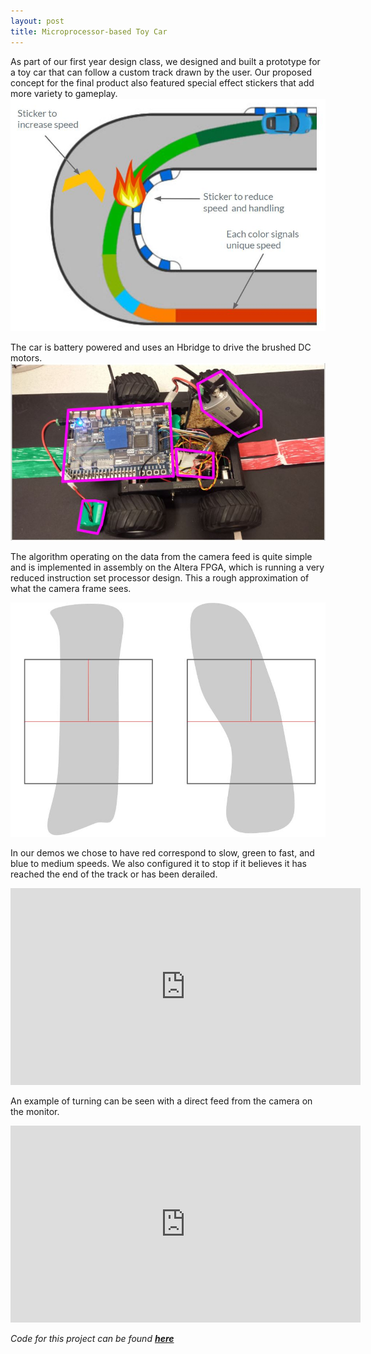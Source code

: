 ```yaml
---
layout: post
title: Microprocessor-based Toy Car
---
```



As part of our first year design class, we designed and built a prototype for a toy car that can follow a custom track drawn by the user.
Our proposed concept for the final product also featured special effect stickers that add more variety to gameplay.
![alt text](/assets/projects/concept.JPG)

The car is battery powered and uses an Hbridge to drive the brushed DC motors. 
![alt text](/assets/projects/prototype.JPG)

The algorithm operating on the data from the camera feed is quite simple and is implemented in assembly on the Altera FPGA, which is running a very reduced instruction set processor design. This a rough approximation of what the camera frame sees.


![alt text](/assets/projects/algorithm.JPG)

In our demos we chose to have red correspond to slow, green to fast, and blue to medium speeds. We also configured it to stop if it believes it has reached the end of the track or has been derailed.
<iframe width="560" height="315" src="https://www.youtube-nocookie.com/embed/RQ4VBuRE170?rel=0" frameborder="0" allow="autoplay; encrypted-media" allowfullscreen></iframe>


An example of turning can be seen with a direct feed from the camera on the monitor.
<iframe width="560" height="315" src="https://www.youtube-nocookie.com/embed/VtB82PojCvQ?rel=0" frameborder="0" allow="autoplay; encrypted-media" allowfullscreen></iframe>


*Code for this project can be found **[here](https://github.com/sshafeez/engr100)***

